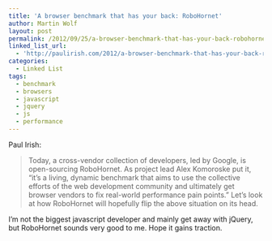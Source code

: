 ```yaml
---
title: 'A browser benchmark that has your back: RoboHornet'
author: Martin Wolf
layout: post
permalink: /2012/09/25/a-browser-benchmark-that-has-your-back-robohornet/
linked_list_url:
  - 'http://paulirish.com/2012/a-browser-benchmark-that-has-your-back-robohornet/?utm_source=dlvr.it&utm_medium=twitter'
categories:
  - Linked List
tags:
  - benchmark
  - browsers
  - javascript
  - jquery
  - js
  - performance
---
```

<p class="linked-list-quote-author">
  Paul Irish:
</p>

> Today, a cross-vendor collection of developers, led by Google, is open-sourcing RoboHornet. As project lead Alex Komoroske put it, “it’s a living, dynamic benchmark that aims to use the collective efforts of the web development community and ultimately get browser vendors to fix real-world performance pain points.” Let’s look at how RoboHornet will hopefully flip the above situation on its head.

I&#8217;m not the biggest javascript developer and mainly get away with jQuery, but RoboHornet sounds very good to me. Hope it gains traction.